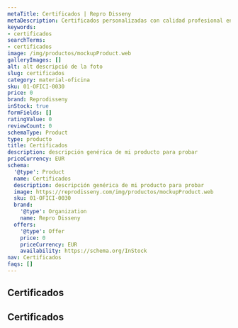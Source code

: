 ```yaml
---
metaTitle: Certificados | Repro Disseny
metaDescription: Certificados personalizadas con calidad profesional en Cataluña.
keywords:
- certificados
searchTerms:
- certificados
image: /img/productos/mockupProduct.web
galleryImages: []
alt: alt descripció de la foto
slug: certificados
category: material-oficina
sku: 01-OFICI-0030
price: 0
brand: Reprodisseny
inStock: true
formFields: []
ratingValue: 0
reviewCount: 0
schemaType: Product
type: producto
title: Certificados
description: descripción genérica de mi producto para probar
priceCurrency: EUR
schema:
  '@type': Product
  name: Certificados
  description: descripción genérica de mi producto para probar
  image: https://reprodisseny.com/img/productos/mockupProduct.web
  sku: 01-OFICI-0030
  brand:
    '@type': Organization
    name: Repro Disseny
  offers:
    '@type': Offer
    price: 0
    priceCurrency: EUR
    availability: https://schema.org/InStock
nav: Certificados
faqs: []
---
```


## Certificados

## Certificados
